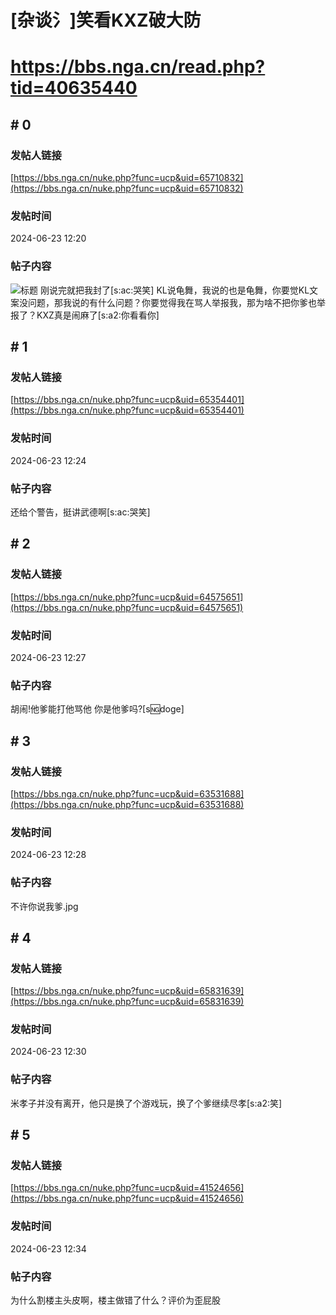 # [杂谈氵]笑看KXZ破大防
# https://bbs.nga.cn/read.php?tid=40635440

## \# 0
### 发帖人链接
[https://bbs.nga.cn/nuke.php?func=ucp&uid=65710832](https://bbs.nga.cn/nuke.php?func=ucp&uid=65710832)
### 发帖时间
2024-06-23 12:20
### 帖子内容
![标题](https://img.nga.178.com/attachments/mon_202406/23/bwQk8n-g767K1vT3cSxc-sa.jpg)
刚说完就把我封了[s:ac:哭笑]
KL说龟舞，我说的也是龟舞，你要觉KL文案没问题，那我说的有什么问题？你要觉得我在骂人举报我，那为啥不把你爹也举报了？KXZ真是闹麻了[s:a2:你看看你]
## \# 1
### 发帖人链接
[https://bbs.nga.cn/nuke.php?func=ucp&uid=65354401](https://bbs.nga.cn/nuke.php?func=ucp&uid=65354401)
### 发帖时间
2024-06-23 12:24
### 帖子内容
还给个警告，挺讲武德啊[s:ac:哭笑]
## \# 2
### 发帖人链接
[https://bbs.nga.cn/nuke.php?func=ucp&uid=64575651](https://bbs.nga.cn/nuke.php?func=ucp&uid=64575651)
### 发帖时间
2024-06-23 12:27
### 帖子内容
胡闹!他爹能打他骂他 你是他爹吗?[s:ng:doge]
## \# 3
### 发帖人链接
[https://bbs.nga.cn/nuke.php?func=ucp&uid=63531688](https://bbs.nga.cn/nuke.php?func=ucp&uid=63531688)
### 发帖时间
2024-06-23 12:28
### 帖子内容
不许你说我爹.jpg
## \# 4
### 发帖人链接
[https://bbs.nga.cn/nuke.php?func=ucp&uid=65831639](https://bbs.nga.cn/nuke.php?func=ucp&uid=65831639)
### 发帖时间
2024-06-23 12:30
### 帖子内容
米孝子并没有离开，他只是换了个游戏玩，换了个爹继续尽孝[s:a2:笑]
## \# 5
### 发帖人链接
[https://bbs.nga.cn/nuke.php?func=ucp&uid=41524656](https://bbs.nga.cn/nuke.php?func=ucp&uid=41524656)
### 发帖时间
2024-06-23 12:34
### 帖子内容
为什么割楼主头皮啊，楼主做错了什么？评价为歪屁股
